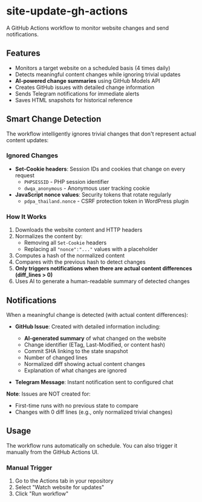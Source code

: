 # site-update-gh-actions

A GitHub Actions workflow to monitor website changes and send notifications.

## Features

- Monitors a target website on a scheduled basis (4 times daily)
- Detects meaningful content changes while ignoring trivial updates
- **AI-powered change summaries** using GitHub Models API
- Creates GitHub issues with detailed change information
- Sends Telegram notifications for immediate alerts
- Saves HTML snapshots for historical reference

## Smart Change Detection

The workflow intelligently ignores trivial changes that don't represent actual content updates:

### Ignored Changes
- **Set-Cookie headers**: Session IDs and cookies that change on every request
  - `PHPSESSID` - PHP session identifier
  - `dwqa_anonymous` - Anonymous user tracking cookie
- **JavaScript nonce values**: Security tokens that rotate regularly
  - `pdpa_thailand.nonce` - CSRF protection token in WordPress plugin

### How It Works

1. Downloads the website content and HTTP headers
2. Normalizes the content by:
   - Removing all `Set-Cookie` headers
   - Replacing all `"nonce":"..."` values with a placeholder
3. Computes a hash of the normalized content
4. Compares with the previous hash to detect changes
5. **Only triggers notifications when there are actual content differences (diff_lines > 0)**
6. Uses AI to generate a human-readable summary of detected changes

## Notifications

When a meaningful change is detected (with actual content differences):

- **GitHub Issue**: Created with detailed information including:
  - **AI-generated summary** of what changed on the website
  - Change identifier (ETag, Last-Modified, or content hash)
  - Commit SHA linking to the state snapshot
  - Number of changed lines
  - Normalized diff showing actual content changes
  - Explanation of what changes are ignored

- **Telegram Message**: Instant notification sent to configured chat

**Note**: Issues are NOT created for:
- First-time runs with no previous state to compare
- Changes with 0 diff lines (e.g., only normalized trivial changes)

## Usage

The workflow runs automatically on schedule. You can also trigger it manually from the GitHub Actions UI.

### Manual Trigger
1. Go to the Actions tab in your repository
2. Select "Watch website for updates"
3. Click "Run workflow"